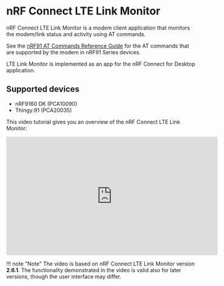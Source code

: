 # nRF Connect LTE Link Monitor

nRF Connect LTE Link Monitor is a modem client application that monitors the modem/link status and activity using AT commands.

See the [nRF91 AT Commands Reference Guide](https://docs.nordicsemi.com/bundle/ref_at_commands/page/REF/at_commands/general/general.html) for the AT commands that are supported by the modem in nRF91 Series devices.

LTE Link Monitor is implemented as an app for the nRF Connect for Desktop application.

## Supported devices

- nRF9160 DK (PCA10090)
- Thingy:91 (PCA20035)

This video tutorial gives you an overview of the nRF Connect LTE Link Monitor:

<iframe width="560" height="315" src="https://www.youtube.com/embed/m5V4Vo_Xemk?si=cU-USp6BzkQuv-as" title="YouTube video player" frameborder="0" allow="accelerometer; autoplay; clipboard-write; encrypted-media; gyroscope; picture-in-picture; web-share" allowfullscreen></iframe>

!!! note "Note"
      The video is based on nRF Connect LTE Link Monitor version **2.6.1**. The functionality demonstrated in the video is valid also for later versions, though the user interface may differ.